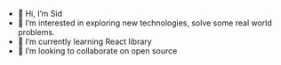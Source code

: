 - 👋 Hi, I’m Sid
- 👀 I’m interested in exploring new technologies, solve some real world problems.
- 🌱 I’m currently learning React library
- 💞️ I’m looking to collaborate on open source

<!---
siddhu-tri2000/siddhu-tri2000 is a ✨ special ✨ repository because its `README.md` (this file) appears on your GitHub profile.
You can click the Preview link to take a look at your changes.
--->
